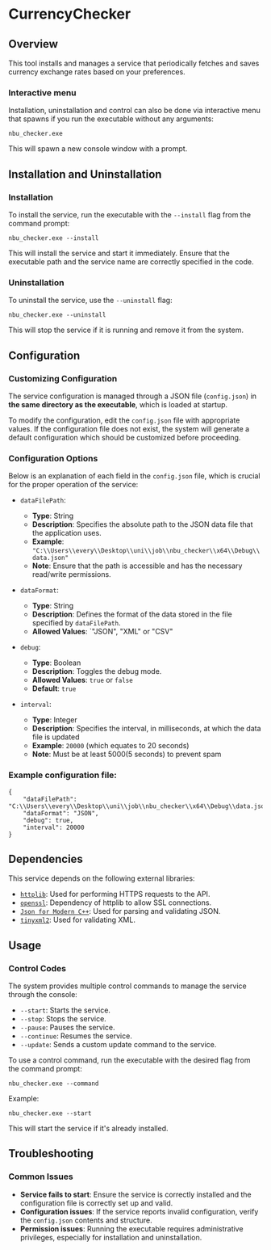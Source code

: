 # CurrencyChecker

## Overview
This tool installs and manages a service that periodically fetches and saves currency exchange rates based on your preferences.

### Interactive menu
Installation, uninstallation and control can also be done via interactive menu that spawns if you run the executable without any arguments:
```
nbu_checker.exe
```
This will spawn a new console window with a prompt.

## Installation and Uninstallation

### Installation
To install the service, run the executable with the `--install` flag from the command prompt:
```
nbu_checker.exe --install
```
This will install the service and start it immediately. Ensure that the executable path and the service name are correctly specified in the code.

### Uninstallation
To uninstall the service, use the `--uninstall` flag:
```
nbu_checker.exe --uninstall
```
This will stop the service if it is running and remove it from the system.

## Configuration

### Customizing Configuration
The service configuration is managed through a JSON file (`config.json`) in **the same directory as the executable**, which is loaded at startup.

To modify the configuration, edit the `config.json` file with appropriate values. If the configuration file does not exist, the system will generate a default configuration which should be customized before proceeding.

### Configuration Options
Below is an explanation of each field in the `config.json` file, which is crucial for the proper operation of the service:

- `dataFilePath`: 
  - **Type**: String
  - **Description**: Specifies the absolute path to the JSON data file that the application uses. 
  - **Example**: `"C:\\Users\\every\\Desktop\\uni\\job\\nbu_checker\\x64\\Debug\\data.json"`
  - **Note**: Ensure that the path is accessible and has the necessary read/write permissions.

- `dataFormat`: 
  - **Type**: String
  - **Description**: Defines the format of the data stored in the file specified by `dataFilePath`.
  - **Allowed Values**: `"JSON", "XML" or "CSV"

- `debug`: 
  - **Type**: Boolean
  - **Description**: Toggles the debug mode.
  - **Allowed Values**: `true` or `false`
  - **Default**: `true`

- `interval`: 
  - **Type**: Integer
  - **Description**: Specifies the interval, in milliseconds, at which the data file is updated
  - **Example**: `20000` (which equates to 20 seconds)
  - **Note**: Must be at least 5000(5 seconds) to prevent spam

### Example configuration file:

```
{
    "dataFilePath": "C:\\Users\\every\\Desktop\\uni\\job\\nbu_checker\\x64\\Debug\\data.json",
    "dataFormat": "JSON",
    "debug": true,
    "interval": 20000
}
```

## Dependencies

This service depends on the following external libraries:
- [`httplib`](https://github.com/yhirose/cpp-httplib): Used for performing HTTPS requests to the API.
- [`openssl`](https://www.openssl.org/): Dependency of httplib to allow SSL connections.
- [`Json for Modern C++`](https://github.com/nlohmann/json): Used for parsing and validating JSON.
- [`tinyxml2`](https://github.com/leethomason/tinyxml2): Used for validating XML.

## Usage

### Control Codes
The system provides multiple control commands to manage the service through the console:
- `--start`: Starts the service.
- `--stop`: Stops the service.
- `--pause`: Pauses the service.
- `--continue`: Resumes the service.
- `--update`: Sends a custom update command to the service.

To use a control command, run the executable with the desired flag from the command prompt:
```
nbu_checker.exe --command
```
Example:
```
nbu_checker.exe --start
```
This will start the service if it's already installed.

## Troubleshooting

### Common Issues
- **Service fails to start**: Ensure the service is correctly installed and the configuration file is correctly set up and valid.
- **Configuration issues**: If the service reports invalid configuration, verify the `config.json` contents and structure.
- **Permission issues**: Running the executable requires administrative privileges, especially for installation and uninstallation.
